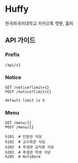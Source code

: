 # Huffy

한국외국어대학교 카카오톡 챗봇, 훕피

## API 가이드

### Prefix
```
/api/v1
```

### Notice
```
GET /notice?limit={}
POST /notice?limit={}

default limit is 5
```

### Menu
```
GET /menu/{}
POST /menu/{}

h101  # 인문관 식당
h102  # 교수회관 식당
h202  # 후생관 교직원 식당
h203  # 후생관 학생 식당
h205  # HufsDorm
```